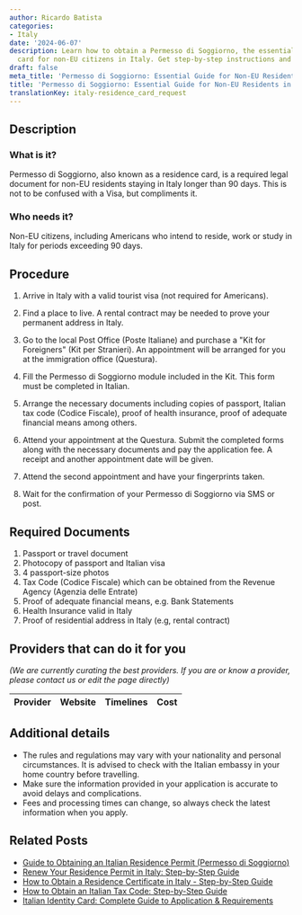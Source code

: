 ```yaml
---
author: Ricardo Batista
categories:
- Italy
date: '2024-06-07'
description: Learn how to obtain a Permesso di Soggiorno, the essential residence
  card for non-EU citizens in Italy. Get step-by-step instructions and document requirements.
draft: false
meta_title: 'Permesso di Soggiorno: Essential Guide for Non-EU Residents in Italy'
title: 'Permesso di Soggiorno: Essential Guide for Non-EU Residents in Italy'
translationKey: italy-residence_card_request
---
```


## Description
### What is it?
Permesso di Soggiorno, also known as a residence card, is a required legal document for non-EU residents staying in Italy longer than 90 days. This is not to be confused with a Visa, but compliments it.

### Who needs it?
Non-EU citizens, including Americans who intend to reside, work or study in Italy for periods exceeding 90 days.

## Procedure

1. Arrive in Italy with a valid tourist visa (not required for Americans).

2. Find a place to live. A rental contract may be needed to prove your permanent address in Italy.

3. Go to the local Post Office (Poste Italiane) and purchase a "Kit for Foreigners" (Kit per Stranieri). An appointment will be arranged for you at the immigration office (Questura).

4. Fill the Permesso di Soggiorno module included in the Kit. This form must be completed in Italian.

5. Arrange the necessary documents including copies of passport, Italian tax code (Codice Fiscale), proof of health insurance, proof of adequate financial means among others.

6. Attend your appointment at the Questura. Submit the completed forms along with the necessary documents and pay the application fee. A receipt and another appointment date will be given.

7. Attend the second appointment and have your fingerprints taken.

8. Wait for the confirmation of your Permesso di Soggiorno via SMS or post.

## Required Documents

1. Passport or travel document
2. Photocopy of passport and Italian visa
3. 4 passport-size photos
4. Tax Code (Codice Fiscale) which can be obtained from the Revenue Agency (Agenzia delle Entrate)
5. Proof of adequate financial means, e.g. Bank Statements
6. Health Insurance valid in Italy
7. Proof of residential address in Italy (e.g, rental contract)

## Providers that can do it for you

_(We are currently curating the best providers. If you are or know a provider, please contact us or edit the page directly)_

| Provider        |     Website     |     Timelines    |       Cost      |
| :-------------: | :-------------: |  :-------------: | :-------------: |

## Additional details
* The rules and regulations may vary with your nationality and personal circumstances. It is advised to check with the Italian embassy in your home country before travelling.
* Make sure the information provided in your application is accurate to avoid delays and complications.
* Fees and processing times can change, so always check the latest information when you apply.


## Related Posts

- [Guide to Obtaining an Italian Residence Permit (Permesso di Soggiorno)](https://tramitit.com/guides/italy/residence_permit_application/)
- [Renew Your Residence Permit in Italy: Step-by-Step Guide](https://tramitit.com/guides/italy/residence_permit_renewal/)
- [How to Obtain a Residence Certificate in Italy - Step-by-Step Guide](https://tramitit.com/guides/italy/residence_certificate_request/)
- [How to Obtain an Italian Tax Code: Step-by-Step Guide](https://tramitit.com/guides/italy/tax_code_request/)
- [Italian Identity Card: Complete Guide to Application & Requirements](https://tramitit.com/guides/italy/identity_card_request/)